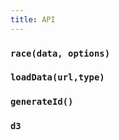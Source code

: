```yaml
---
title: API
---
```


### `race(data, options)`

### `loadData(url,type)`

### `generateId()`

### `d3`
